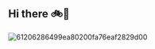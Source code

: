 ## Hi there 🚲🌆
![61206286499ea80200fa76eaf2829d00](https://github.com/TrainingOe/TrainingOe/assets/167030006/f29c2b59-47b3-41f7-bd08-5ce9353dca16)
